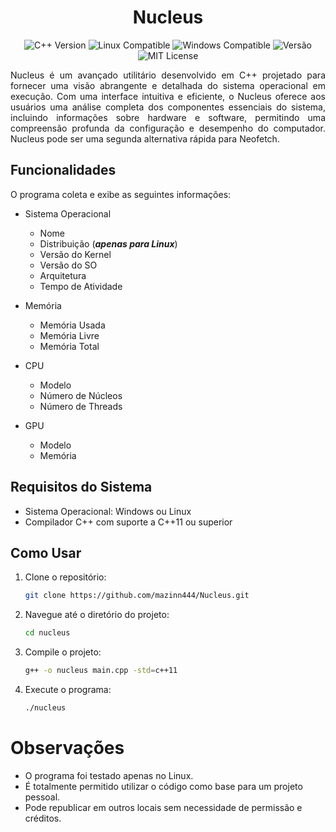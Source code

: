 <h1 align="center">Nucleus</h1>

<p align="center">
  <img src="https://img.shields.io/badge/C++-11-blue.svg" alt="C++ Version">
  <img src="https://img.shields.io/badge/Linux-compatible-green.svg" alt="Linux Compatible">
  <img src="https://img.shields.io/badge/Windows-compatible-green.svg" alt="Windows Compatible">
  <img src="https://img.shields.io/badge/Versão-1.0.0-blue.svg" alt="Versão">
  <img src="https://img.shields.io/badge/MIT-License-green.svg" alt="MIT License">
</p>

<p style="text-align: justify;">
  Nucleus é um avançado utilitário desenvolvido em C++ projetado para fornecer uma visão abrangente e detalhada do sistema operacional em execução. Com uma interface intuitiva e eficiente, o Nucleus oferece aos usuários uma análise completa dos componentes essenciais do sistema, incluindo informações sobre hardware e software, permitindo uma compreensão profunda da configuração e desempenho do computador. Nucleus pode ser uma segunda alternativa rápida para Neofetch.
</p>

## Funcionalidades

O programa coleta e exibe as seguintes informações:

- Sistema Operacional
  - Nome
  - Distribuição (***apenas para Linux***)
  - Versão do Kernel
  - Versão do SO
  - Arquitetura
  - Tempo de Atividade

- Memória
  - Memória Usada
  - Memória Livre
  - Memória Total

- CPU
  - Modelo
  - Número de Núcleos
  - Número de Threads

- GPU
  - Modelo
  - Memória

## Requisitos do Sistema

- Sistema Operacional: Windows ou Linux
- Compilador C++ com suporte a C++11 ou superior

## Como Usar

1. Clone o repositório:
   ```bash
   git clone https://github.com/mazinn444/Nucleus.git
   ```

2. Navegue até o diretório do projeto:
   ```bash
   cd nucleus
   ```

3. Compile o projeto:
   ```bash
   g++ -o nucleus main.cpp -std=c++11
   ```

4. Execute o programa:
   ```bash
   ./nucleus
   ```

# Observações

- O programa foi testado apenas no Linux.
- É totalmente permitido utilizar o código como base para um projeto pessoal.
- Pode republicar em outros locais sem necessidade de permissão e créditos.
